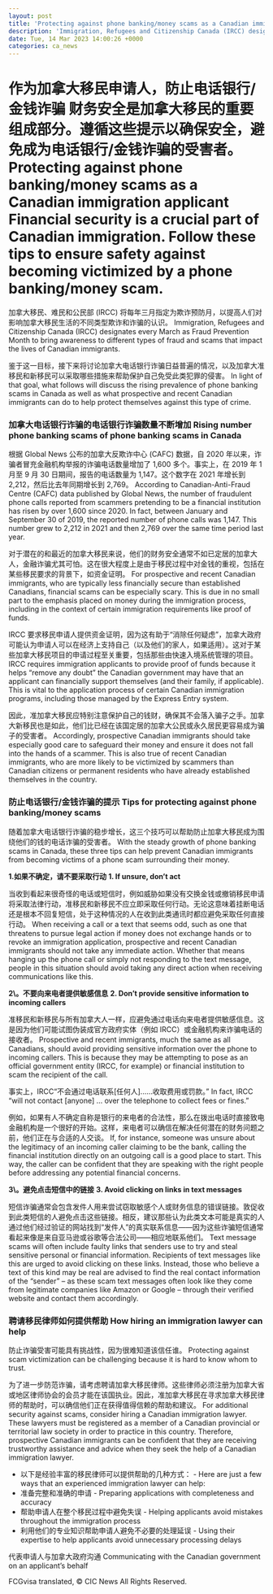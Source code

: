 ```yaml
---
layout: post
title: 'Protecting against phone banking/money scams as a Canadian immigration applicant'
description: 'Immigration, Refugees and Citizenship Canada (IRCC) designates every March as Fraud Prevention Month to bring awareness to different types of fraud and scams that impact the lives of Canadian immigrants. In light of that goal, what follows will discuss the rising prevalence of phone banking scams in Canada as well as what prospective and recent […]'
date: Tue, 14 Mar 2023 14:00:26 +0000
categories: ca_news
---
```


# 作为加拿大移民申请人，防止电话银行/金钱诈骗 财务安全是加拿大移民的重要组成部分。遵循这些提示以确保安全，避免成为电话银行/金钱诈骗的受害者。	Protecting against phone banking/money scams as a Canadian immigration applicant Financial security is a crucial part of Canadian immigration. Follow these tips to ensure safety against becoming victimized by a phone banking/money scam.
加拿大移民、难民和公民部 (IRCC) 将每年三月指定为欺诈预防月，以提高人们对影响加拿大移民生活的不同类型欺诈和诈骗的认识。	Immigration, Refugees and Citizenship Canada (IRCC) designates every March as Fraud Prevention Month to bring awareness to different types of fraud and scams that impact the lives of Canadian immigrants.
	
鉴于这一目标，接下来将讨论加拿大电话银行诈骗日益普遍的情况，以及加拿大准移民和新移民可以采取哪些措施来帮助保护自己免受此类犯罪的侵害。	In light of that goal, what follows will discuss the rising prevalence of phone banking scams in Canada as well as what prospective and recent Canadian immigrants can do to help protect themselves against this type of crime.
	
### 加拿大电话银行诈骗的电话银行诈骗数量不断增加	Rising number phone banking scams of phone banking scams in Canada
	
根据 Global News 公布的加拿大反欺诈中心 (CAFC) 数据，自 2020 年以来，诈骗者冒充金融机构举报的诈骗电话数量增加了 1,600 多个。事实上，在 2019 年 1 月至 9 月 30 日期间，报告的电话数量为 1,147。这个数字在 2021 年增长到 2,212，然后比去年同期增长到 2,769。	According to Canadian-Anti-Fraud Centre (CAFC) data published by Global News, the number of fraudulent phone calls reported from scammers pretending to be a financial institution has risen by over 1,600 since 2020. In fact, between January and September 30 of 2019, the reported number of phone calls was 1,147. This number grew to 2,212 in 2021 and then 2,769 over the same time period last year.
	
对于潜在的和最近的加拿大移民来说，他们的财务安全通常不如已定居的加拿大人，金融诈骗尤其可怕。这在很大程度上是由于移民过程中对金钱的重视，包括在某些移民要求的背景下，如资金证明。	For prospective and recent Canadian immigrants, who are typically less financially secure than established Canadians, financial scams can be especially scary. This is due in no small part to the emphasis placed on money during the immigration process, including in the context of certain immigration requirements like proof of funds.
	
IRCC 要求移民申请人提供资金证明，因为这有助于“消除任何疑虑”，加拿大政府可能认为申请人可以在经济上支持自己（以及他们的家人，如果适用）。这对于某些加拿大移民项目的申请过程至关重要，包括那些由快速入境系统管理的项目。	IRCC requires immigration applicants to provide proof of funds because it helps “remove any doubt” the Canadian government may have that an applicant can financially support themselves (and their family, if applicable). This is vital to the application process of certain Canadian immigration programs, including those managed by the Express Entry system.
	
因此，准加拿大移民应特别注意保护自己的钱财，确保其不会落入骗子之手。加拿大新移民也是如此，他们比已经在该国定居的加拿大公民或永久居民更容易成为骗子的受害者。	Accordingly, prospective Canadian immigrants should take especially good care to safeguard their money and ensure it does not fall into the hands of a scammer. This is also true of recent Canadian immigrants, who are more likely to be victimized by scammers than Canadian citizens or permanent residents who have already established themselves in the country.
	
### 防止电话银行/金钱诈骗的提示	Tips for protecting against phone banking/money scams
	
随着加拿大电话银行诈骗的稳步增长，这三个技巧可以帮助防止加拿大移民成为围绕他们的钱的电话诈骗的受害者。	With the steady growth of phone banking scams in Canada, these three tips can help prevent Canadian immigrants from becoming victims of a phone scam surrounding their money.
	
**1\.如果不确定，请不要采取行动**	**1\. If unsure, don’t act**
	
当收到看起来很奇怪的电话或短信时，例如威胁如果没有交换金钱或撤销移民申请将采取法律行动，准移民和新移民不应立即采取任何行动。无论这意味着挂断电话还是根本不回复短信，处于这种情况的人在收到此类通讯时都应避免采取任何直接行动。	When receiving a call or a text that seems odd, such as one that threatens to pursue legal action if money does not exchange hands or to revoke an immigration application, prospective and recent Canadian immigrants should not take any immediate action. Whether that means hanging up the phone call or simply not responding to the text message, people in this situation should avoid taking any direct action when receiving communications like this.
	
**2\。不要向来电者提供敏感信息**	**2\. Don’t provide sensitive information to incoming callers**
	
准移民和新移民与所有加拿大人一样，应避免通过电话向来电者提供敏感信息。这是因为他们可能试图伪装成官方政府实体（例如 IRCC）或金融机构来诈骗电话的接收者。	Prospective and recent immigrants, much the same as all Canadians, should avoid providing sensitive information over the phone to incoming callers. This is because they may be attempting to pose as an official government entity (IRCC, for example) or financial institution to scam the recipient of the call.
	
事实上，IRCC“不会通过电话联系\[任何人\]......收取费用或罚款。”	In fact, IRCC “will not contact \[anyone\] … over the telephone to collect fees or fines.”
	
例如，如果有人不确定自称是银行的来电者的合法性，那么在拨出电话时直接致电金融机构是一个很好的开始。这样，来电者可以确信在解决任何潜在的财务问题之前，他们正在与合适的人交谈。	If, for instance, someone was unsure about the legitimacy of an incoming caller claiming to be the bank, calling the financial institution directly on an outgoing call is a good place to start. This way, the caller can be confident that they are speaking with the right people before addressing any potential financial concerns.
	
**3\。避免点击短信中的链接**	**3\. Avoid clicking on links in text messages**
	
短信诈骗通常会包含发件人用来尝试窃取敏感个人或财务信息的错误链接。敦促收到此类短信的人避免点击这些链接。相反，建议那些认为此类文本可能是真实的人通过他们经过验证的网站找到“发件人”的真实联系信息——因为这些诈骗短信通常看起来像是来自亚马逊或谷歌等合法公司——相应地联系他们。	Text message scams will often include faulty links that senders use to try and steal sensitive personal or financial information. Recipients of text messages like this are urged to avoid clicking on these links. Instead, those who believe a text of this kind may be real are advised to find the real contact information of the “sender” – as these scam text messages often look like they come from legitimate companies like Amazon or Google – through their verified website and contact them accordingly.
	
### 聘请移民律师如何提供帮助	How hiring an immigration lawyer can help
	
防止诈骗受害可能具有挑战性，因为很难知道该信任谁。	Protecting against scam victimization can be challenging because it is hard to know whom to trust.
	
为了进一步防范诈骗，请考虑聘请加拿大移民律师。这些律师必须注册为加拿大省或地区律师协会的会员才能在该国执业。因此，准加拿大移民在寻求加拿大移民律师的帮助时，可以确信他们正在获得值得信赖的帮助和建议。	For additional security against scams, consider hiring a Canadian immigration lawyer. These lawyers must be registered as a member of a Canadian provincial or territorial law society in order to practice in this country. Therefore, prospective Canadian immigrants can be confident that they are receiving trustworthy assistance and advice when they seek the help of a Canadian immigration lawyer.
	
- 以下是经验丰富的移民律师可以提供帮助的几种方式：	-   Here are just a few ways that an experienced immigration lawyer can help:
- 准备完整和准确的申请	-   Preparing applications with completeness and accuracy
- 帮助申请人在整个移民过程中避免失误	-   Helping applicants avoid mistakes throughout the immigration process
- 利用他们的专业知识帮助申请人避免不必要的处理延误	-   Using their expertise to help applicants avoid unnecessary processing delays
	
代表申请人与加拿大政府沟通	Communicating with the Canadian government on an applicant’s behalf
	

FCGvisa translated, © CIC News All Rights Reserved.
